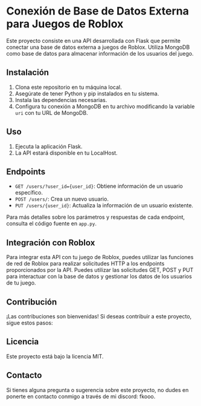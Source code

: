 # Conexión de Base de Datos Externa para Juegos de Roblox

Este proyecto consiste en una API desarrollada con Flask que permite conectar una base de datos externa a juegos de Roblox. Utiliza MongoDB como base de datos para almacenar información de los usuarios del juego.

## Instalación

1. Clona este repositorio en tu máquina local.
2. Asegúrate de tener Python y pip instalados en tu sistema.
3. Instala las dependencias necesarias.
4. Configura tu conexión a MongoDB en tu archivo modificando la variable `uri` con tu URL de MongoDB.

## Uso

1. Ejecuta la aplicación Flask.
2. La API estará disponible en tu LocalHost.
   
## Endpoints

- `GET /users/?user_id={user_id}`: Obtiene información de un usuario específico.
- `POST /users/`: Crea un nuevo usuario.
- `PUT /users/{user_id}`: Actualiza la información de un usuario existente.

Para más detalles sobre los parámetros y respuestas de cada endpoint, consulta el código fuente en `app.py`.

## Integración con Roblox

Para integrar esta API con tu juego de Roblox, puedes utilizar las funciones de red de Roblox para realizar solicitudes HTTP a los endpoints proporcionados por la API. Puedes utilizar las solicitudes GET, POST y PUT para interactuar con la base de datos y gestionar los datos de los usuarios de tu juego.

## Contribución

¡Las contribuciones son bienvenidas! Si deseas contribuir a este proyecto, sigue estos pasos:

## Licencia

Este proyecto está bajo la licencia MIT.

## Contacto

Si tienes alguna pregunta o sugerencia sobre este proyecto, no dudes en ponerte en contacto conmigo a través de mi discord: fkooo.

